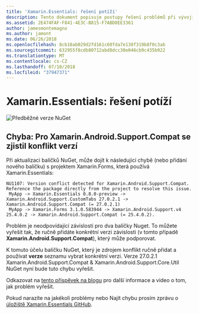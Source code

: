 ```yaml
---
title: 'Xamarin.Essentials: řešení potíží'
description: Tento dokument popisuje postupy řešení problémů při vývoji s knihovnou Xamarin.Essentials.
ms.assetid: 2E474FAF-F841-4E3C-B815-F7ABD8EE3361
author: jamesmontemagno
ms.author: jamont
ms.date: 06/26/2018
ms.openlocfilehash: 8cb18ab029d2fd161c60fda7e130f319b8f0c3ab
ms.sourcegitcommit: 632955f8cdb80712abd8dcc30e046cb9c435b922
ms.translationtype: MT
ms.contentlocale: cs-CZ
ms.lasthandoff: 07/10/2018
ms.locfileid: "37947371"
---
```

# <a name="xamarinessentials-troubleshooting"></a>Xamarin.Essentials: řešení potíží

![Předběžné verze NuGet](~/media/shared/pre-release.png)

## <a name="error-version-conflict-detected-for-xamarinandroidsupportcompat"></a>Chyba: Pro Xamarin.Android.Support.Compat se zjistil konflikt verzí

Při aktualizaci balíčků NuGet, může dojít k následující chybě (nebo přidání nového balíčku) s projektem Xamarin.Forms, která používá Xamarin.Essentials:

```
NU1107: Version conflict detected for Xamarin.Android.Support.Compat. Reference the package directly from the project to resolve this issue. 
 MyApp -> Xamarin.Essentials 0.8.0-preview -> Xamarin.Android.Support.CustomTabs 27.0.2.1 -> Xamarin.Android.Support.Compat (= 27.0.2.1) 
 MyApp -> Xamarin.Forms 3.1.0.583944 -> Xamarin.Android.Support.v4 25.4.0.2 -> Xamarin.Android.Support.Compat (= 25.4.0.2).
```

Problém je neodpovídající závislosti pro dva balíčky Nuget. To můžete vyřešit tak, že ručně přidáte konkrétní verzi závislosti (v tomto případě **Xamarin.Android.Support.Compat**), který může podporovat.

K tomuto účelu balíčku NuGet, který je zdrojem konflikt ručně přidat a používat **verze** seznamu vybrat konkrétní verzi. Verze 27.0.2.1 Xamarin.Android.Support.Compat & Xamarin.Android.Support.Core.Util NuGet nyní bude tuto chybu vyřešit.

Odkazovat na [tento příspěvek na blogu](https://redth.codes/how-to-fix-the-dreaded-version-conflict-nuget-error-in-your-xamarin-android-projects/) pro další informace a video o tom, jak problém vyřešit.

Pokud narazíte na jakékoli problémy nebo Najít chybu prosím zprávu o [úložiště Xamarin.Essentials GitHub](http://github.com/xamarin/Essentials).
